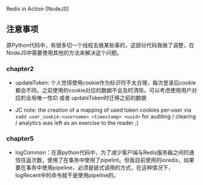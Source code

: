 Redis in Action (NodeJS)

## 注意事项
原Python代码中，有很多切一个线程去做某些事的，这部分代码我做了调整，在NodeJS中需要使用其他的方法来解决这个问题。

### chapter2
- updateToken: 个人觉得使用cookie作为标识符不太合理，每次登录后cookie都会不同，之前使用的cookie对应的数据不会及时清除。可以考虑使用用户对应的全局唯一性ID 或者 updateToken时迁移之前的数据

- JC note: the creation of a mapping of used token cookies per-user via `zadd user_cookie:<username> <timestamp> <uuid>` for auditing / clearing / analytics was left as an exercise to the reader ;)

### chapter5
- logCommon：在源python代码中，为了减少客户端与Redis服务器之间的通信往返次数，使用了在事务中使用了pipelint。但我目前使用的ioredis，如果要在事务中使用pipeline，必须是链式调用的方式，在这种情况下，logRecent中的命令就不是使用pipeline的。
